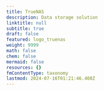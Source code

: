 ```yaml
---
title: TrueNAS
description: Data storage solution
linktitle: null
subtitle: true
draft: false
featured: logo_truenas
weight: 9999
math: false
chem: false
mermaid: false
resources: {}
fmContentType: taxonomy
lastmod: 2024-07-16T01:21:46.408Z
---
```

